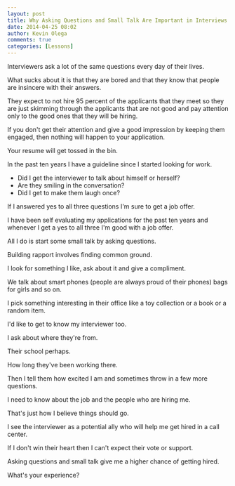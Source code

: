 ```yaml
---
layout: post
title: Why Asking Questions and Small Talk Are Important in Interviews
date: 2014-04-25 08:02
author: Kevin Olega
comments: true
categories: [Lessons]
---
```

Interviewers ask a lot of the same questions every day of their lives. 

What sucks about it is that they are bored and that they know that people are insincere with their answers. 

They expect to not hire 95 percent of the applicants that they meet so they are just skimming through the applicants that are not good and pay attention only to the good ones that they will be hiring. 

If you don't get their attention and give a good impression by keeping them engaged, then nothing will happen to your application. 

Your resume will get tossed in the bin.

In the past ten years I have a guideline since I started looking for work.


- Did I get the interviewer to talk about himself or herself?
- Are they smiling in the conversation?
- Did I get to make them laugh once?


If I answered yes to all three questions I'm sure to get a job offer. 

I have been self evaluating my applications for the past ten years and whenever I get a yes to all three I'm good with a job offer.

All I do is start some small talk by asking questions.

Building rapport involves finding common ground.

I look for something I like, ask about it and give a compliment. 

We talk about smart phones (people are always proud of their phones) bags for girls and so on. 

I pick something interesting in their office like a toy collection or a book or a random item.

I'd like to get to know my interviewer too. 

I ask about where they're from. 

Their school perhaps. 

How long they've been working there.

Then I tell them how excited I am and sometimes throw in a few more questions.

I need to know about the job and the people who are hiring me. 

That's just how I believe things should go.

I see the interviewer as a potential ally who will help me get hired in a call center. 

If I don't win their heart then I can't expect their vote or support.

Asking questions and small talk give me a higher chance of getting hired. 

What's your experience?

